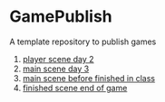 # GamePublish
A template repository to publish games

1. [player scene day 2](player_scene_830)
2. [main scene day 3](main_scene_0904)
3. [main scene before finished in class](main_curr_scene_0906)
4. [finished scene end of game](fin_main_scene_0906)
